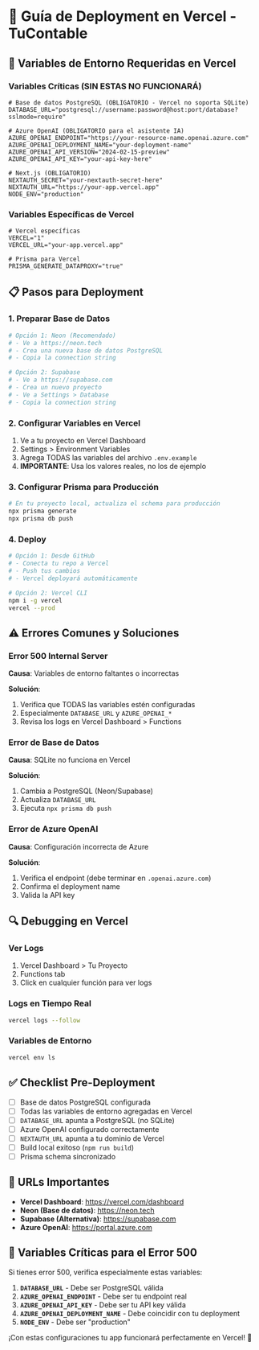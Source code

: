 # 🚀 Guía de Deployment en Vercel - TuContable

## 🔧 Variables de Entorno Requeridas en Vercel

### **Variables Críticas (SIN ESTAS NO FUNCIONARÁ)**

```env
# Base de datos PostgreSQL (OBLIGATORIO - Vercel no soporta SQLite)
DATABASE_URL="postgresql://username:password@host:port/database?sslmode=require"

# Azure OpenAI (OBLIGATORIO para el asistente IA)
AZURE_OPENAI_ENDPOINT="https://your-resource-name.openai.azure.com"
AZURE_OPENAI_DEPLOYMENT_NAME="your-deployment-name"
AZURE_OPENAI_API_VERSION="2024-02-15-preview"
AZURE_OPENAI_API_KEY="your-api-key-here"

# Next.js (OBLIGATORIO)
NEXTAUTH_SECRET="your-nextauth-secret-here"
NEXTAUTH_URL="https://your-app.vercel.app"
NODE_ENV="production"
```

### **Variables Específicas de Vercel**

```env
# Vercel específicas
VERCEL="1"
VERCEL_URL="your-app.vercel.app"

# Prisma para Vercel
PRISMA_GENERATE_DATAPROXY="true"
```

## 📋 Pasos para Deployment

### **1. Preparar Base de Datos**
```bash
# Opción 1: Neon (Recomendado)
# - Ve a https://neon.tech
# - Crea una nueva base de datos PostgreSQL
# - Copia la connection string

# Opción 2: Supabase
# - Ve a https://supabase.com
# - Crea un nuevo proyecto
# - Ve a Settings > Database
# - Copia la connection string
```

### **2. Configurar Variables en Vercel**
1. Ve a tu proyecto en Vercel Dashboard
2. Settings > Environment Variables
3. Agrega TODAS las variables del archivo `.env.example`
4. **IMPORTANTE**: Usa los valores reales, no los de ejemplo

### **3. Configurar Prisma para Producción**
```bash
# En tu proyecto local, actualiza el schema para producción
npx prisma generate
npx prisma db push
```

### **4. Deploy**
```bash
# Opción 1: Desde GitHub
# - Conecta tu repo a Vercel
# - Push tus cambios
# - Vercel deployará automáticamente

# Opción 2: Vercel CLI
npm i -g vercel
vercel --prod
```

## ⚠️ Errores Comunes y Soluciones

### **Error 500 Internal Server**
**Causa**: Variables de entorno faltantes o incorrectas

**Solución**:
1. Verifica que TODAS las variables estén configuradas
2. Especialmente `DATABASE_URL` y `AZURE_OPENAI_*`
3. Revisa los logs en Vercel Dashboard > Functions

### **Error de Base de Datos**
**Causa**: SQLite no funciona en Vercel

**Solución**:
1. Cambia a PostgreSQL (Neon/Supabase)
2. Actualiza `DATABASE_URL`
3. Ejecuta `npx prisma db push`

### **Error de Azure OpenAI**
**Causa**: Configuración incorrecta de Azure

**Solución**:
1. Verifica el endpoint (debe terminar en `.openai.azure.com`)
2. Confirma el deployment name
3. Valida la API key

## 🔍 Debugging en Vercel

### **Ver Logs**
1. Vercel Dashboard > Tu Proyecto
2. Functions tab
3. Click en cualquier función para ver logs

### **Logs en Tiempo Real**
```bash
vercel logs --follow
```

### **Variables de Entorno**
```bash
vercel env ls
```

## ✅ Checklist Pre-Deployment

- [ ] Base de datos PostgreSQL configurada
- [ ] Todas las variables de entorno agregadas en Vercel
- [ ] `DATABASE_URL` apunta a PostgreSQL (no SQLite)
- [ ] Azure OpenAI configurado correctamente
- [ ] `NEXTAUTH_URL` apunta a tu dominio de Vercel
- [ ] Build local exitoso (`npm run build`)
- [ ] Prisma schema sincronizado

## 🎯 URLs Importantes

- **Vercel Dashboard**: https://vercel.com/dashboard
- **Neon (Base de datos)**: https://neon.tech
- **Supabase (Alternativa)**: https://supabase.com
- **Azure OpenAI**: https://portal.azure.com

## 🚨 Variables Críticas para el Error 500

Si tienes error 500, verifica especialmente estas variables:

1. **`DATABASE_URL`** - Debe ser PostgreSQL válida
2. **`AZURE_OPENAI_ENDPOINT`** - Debe ser tu endpoint real
3. **`AZURE_OPENAI_API_KEY`** - Debe ser tu API key válida
4. **`AZURE_OPENAI_DEPLOYMENT_NAME`** - Debe coincidir con tu deployment
5. **`NODE_ENV`** - Debe ser "production"

¡Con estas configuraciones tu app funcionará perfectamente en Vercel! 🚀